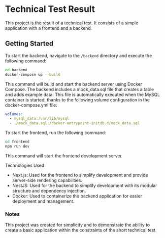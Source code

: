 # Technical Test Result

This project is the result of a technical test. It consists of a simple application with a frontend and a backend.

## Getting Started

To start the backend, navigate to the `/backend` directory and execute the following command:

```bash
cd backend
docker-compose up --build
```
This command will build and start the backend server using Docker Compose. The backend includes a mock_data.sql file that creates a table and adds example data. This file is automatically executed when the MySQL container is started, thanks to the following volume configuration in the docker-compose.yml file:

```yaml
volumes:
  - mysql_data:/var/lib/mysql
  - ./mock_data.sql:/docker-entrypoint-initdb.d/mock_data.sql
```

To start the frontend, run the following command:

```bash
cd frontend
npm run dev
```
This command will start the frontend development server.

Technologies Used
- Next.js: Used for the frontend to simplify development and provide server-side rendering capabilities.
- NestJS: Used for the backend to simplify development with its modular structure and dependency injection.
- Docker: Used to containerize the backend application for easier deployment and management.

### Notes
This project was created for simplicity and to demonstrate the ability to create a basic application within the constraints of the short technical test.